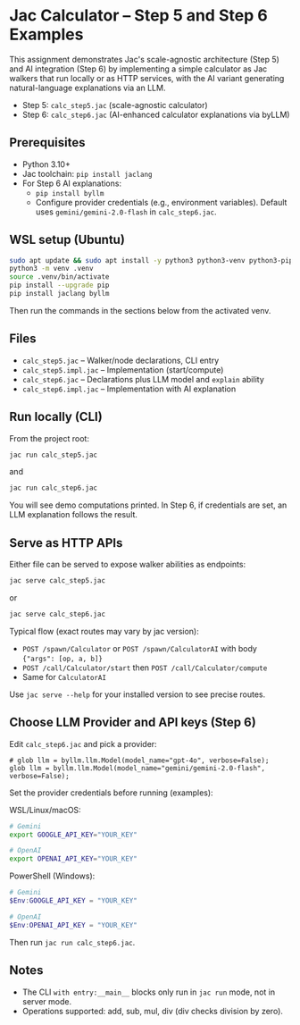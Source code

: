 # Jac Calculator – Step 5 and Step 6 Examples
This assignment demonstrates Jac's scale-agnostic architecture (Step 5) and AI integration (Step 6) by implementing a simple calculator as Jac walkers that run locally or as HTTP services, with the AI variant generating natural-language explanations via an LLM.

- Step 5: `calc_step5.jac` (scale-agnostic calculator)
- Step 6: `calc_step6.jac` (AI-enhanced calculator explanations via byLLM)

## Prerequisites
- Python 3.10+
- Jac toolchain: `pip install jaclang`
- For Step 6 AI explanations:
  - `pip install byllm`
  - Configure provider credentials (e.g., environment variables). Default uses `gemini/gemini-2.0-flash` in `calc_step6.jac`.

## WSL setup (Ubuntu)
```bash
sudo apt update && sudo apt install -y python3 python3-venv python3-pip
python3 -m venv .venv
source .venv/bin/activate
pip install --upgrade pip
pip install jaclang byllm
```
Then run the commands in the sections below from the activated venv.

## Files
- `calc_step5.jac` – Walker/node declarations, CLI entry
- `calc_step5.impl.jac` – Implementation (start/compute)
- `calc_step6.jac` – Declarations plus LLM model and `explain` ability
- `calc_step6.impl.jac` – Implementation with AI explanation

## Run locally (CLI)
From the project root:

```bash
jac run calc_step5.jac
```

and

```bash
jac run calc_step6.jac
```

You will see demo computations printed. In Step 6, if credentials are set, an LLM explanation follows the result.

## Serve as HTTP APIs
Either file can be served to expose walker abilities as endpoints:

```bash
jac serve calc_step5.jac
```

or

```bash
jac serve calc_step6.jac
```

Typical flow (exact routes may vary by jac version):
- `POST /spawn/Calculator` or `POST /spawn/CalculatorAI` with body `{"args": [op, a, b]}`
- `POST /call/Calculator/start` then `POST /call/Calculator/compute`
- Same for `CalculatorAI`

Use `jac serve --help` for your installed version to see precise routes.

## Choose LLM Provider and API keys (Step 6)
Edit `calc_step6.jac` and pick a provider:

```jac
# glob llm = byllm.llm.Model(model_name="gpt-4o", verbose=False);
glob llm = byllm.llm.Model(model_name="gemini/gemini-2.0-flash", verbose=False);
```

Set the provider credentials before running (examples):

WSL/Linux/macOS:
```bash
# Gemini
export GOOGLE_API_KEY="YOUR_KEY"

# OpenAI
export OPENAI_API_KEY="YOUR_KEY"
```

PowerShell (Windows):
```powershell
# Gemini
$Env:GOOGLE_API_KEY = "YOUR_KEY"

# OpenAI
$Env:OPENAI_API_KEY = "YOUR_KEY"
```

Then run `jac run calc_step6.jac`.

## Notes
- The CLI `with entry:__main__` blocks only run in `jac run` mode, not in server mode.
- Operations supported: add, sub, mul, div (div checks division by zero).
